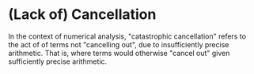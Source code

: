 # (Lack of) Cancellation

In the context of numerical analysis, "catastrophic cancellation" refers to the
act of of terms not "cancelling out", due to insufficiently precise arithmetic.
That is, where terms would otherwise "cancel out" given sufficiently precise
arithmetic.
